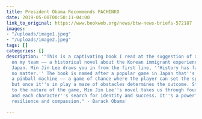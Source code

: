 ```yaml
---
title: President Obama Recommends PACHINKO
date: 2019-05-08T00:50:11-04:00
link_to_original: https://www.bookweb.org/news/btw-news-briefs-572187
images:
- "/uploads/image1.jpeg"
- "/uploads/image2.jpeg"
tags: []
categories: []
description: '"This is a captivating book I read at the suggestion of a young staffer
  on my team –– a historical novel about the Korean immigrant experience in wartime
  Japan. Min Jin Lee draws you in from the first line, ''History has failed us, but
  no matter.'' The book is named after a popular game in Japan that''s a bit like
  a pinball machine –– a game of chance where the player can set the speed or direction,
  but once it''s in play a maze of obstacles determines the outcome. Staying true
  to the nature of the game, Min Jin Lee''s novel takes us through four generations
  and each character''s search for identity and success. It''s a powerful story about
  resilience and compassion." - Barack Obama'

---
```

